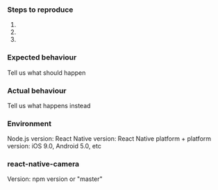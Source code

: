 ### Steps to reproduce
1.
2.
3.

### Expected behaviour
Tell us what should happen

### Actual behaviour
Tell us what happens instead

### Environment
Node.js version:
React Native version:
React Native platform + platform version: iOS 9.0, Android 5.0, etc

### react-native-camera
Version: npm version or "master"
